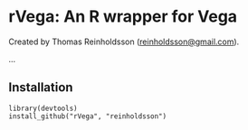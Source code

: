 # rVega: An R wrapper for Vega

Created by Thomas Reinholdsson (<reinholdsson@gmail.com>).

...

## Installation

    library(devtools)
    install_github("rVega", "reinholdsson")
